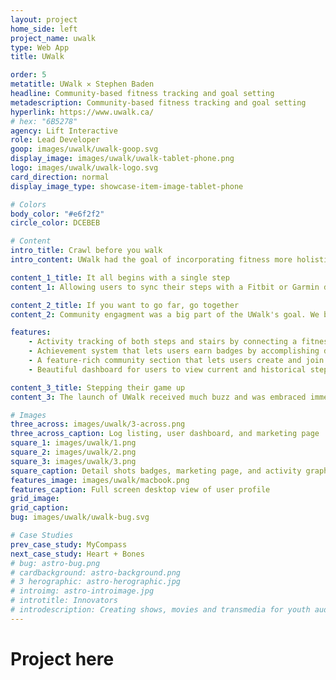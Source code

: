 ```yaml
---
layout: project
home_side: left
project_name: uwalk
type: Web App
title: UWalk

order: 5
metatitle: UWalk ✕ Stephen Baden
headline: Community-based fitness tracking and goal setting
metadescription: Community-based fitness tracking and goal setting
hyperlink: https://www.uwalk.ca/
# hex: "6B5278"
agency: Lift Interactive
role: Lead Developer
goop: images/uwalk/uwalk-goop.svg
display_image: images/uwalk/uwalk-tablet-phone.png
logo: images/uwalk/uwalk-logo.svg
card_direction: normal
display_image_type: showcase-item-image-tablet-phone

# Colors
body_color: "#e6f2f2"
circle_color: DCEBEB

# Content
intro_title: Crawl before you walk
intro_content: UWalk had the goal of incorporating fitness more holistically into people's lives. At home, at work, or wherever life takes you - fitness should be easy and fun to track. We helped them achieve this goal by building out their online platform.

content_1_title: It all begins with a single step
content_1: Allowing users to sync their steps with a Fitbit or Garmin device, and also letting users manually enter their steps, the application lets users track their activity however they see fit.

content_2_title: If you want to go far, go together
content_2: Community engagment was a big part of the UWalk's goal. We build out community challenges that would allow users to compete cooperatively and competively against each other to reach their goal.

features:
    - Activity tracking of both steps and stairs by connecting a fitness tracking device or by manually entering activity.
    - Achievement system that lets users earn badges by accomplishing daily challenges or by hitting milestones.
    - A feature-rich community section that lets users create and join communities with their fellow walkers to compete cooperatively and competively in challenges.
    - Beautiful dashboard for users to view current and historical step data, along with friends activity and challenge progress.

content_3_title: Stepping their game up
content_3: The launch of UWalk received much buzz and was embraced immediately by businesses looking to engage their employees with a fun and social way of incorporating fitness into their worklife.

# Images
three_across: images/uwalk/3-across.png
three_across_caption: Log listing, user dashboard, and marketing page
square_1: images/uwalk/1.png
square_2: images/uwalk/2.png
square_3: images/uwalk/3.png
square_caption: Detail shots badges, marketing page, and activity graph
features_image: images/uwalk/macbook.png
features_caption: Full screen desktop view of user profile
grid_image: 
grid_caption: 
bug: images/uwalk/uwalk-bug.svg

# Case Studies
prev_case_study: MyCompass
next_case_study: Heart + Bones
# bug: astro-bug.png
# cardbackground: astro-background.png
# 3 herographic: astro-herographic.jpg
# introimg: astro-introimage.jpg
# introtitle: Innovators
# introdescription: Creating shows, movies and transmedia for youth audiences, focusing on premium episodic series built for all platforms.
---
```


<h1>Project here</h1>